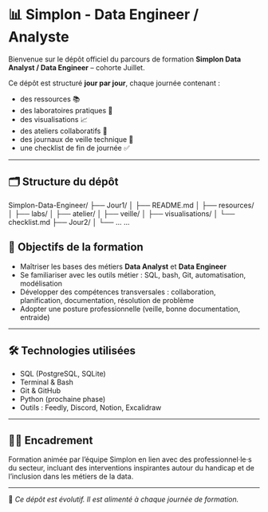 # 📊 Simplon - Data Engineer / Analyste

Bienvenue sur le dépôt officiel du parcours de formation **Simplon Data Analyst / Data Engineer** – cohorte Juillet.

Ce dépôt est structuré **jour par jour**, chaque journée contenant :
- des ressources 📚
- des laboratoires pratiques 🧪
- des visualisations 📈
- des ateliers collaboratifs 🤝
- des journaux de veille technique 📌
- une checklist de fin de journée ✅

---

## 🗂 Structure du dépôt
Simplon-Data-Engineer/
├── Jour1/
│ ├── README.md
│ ├── resources/
│ ├── labs/
│ ├── atelier/
│ ├── veille/
│ ├── visualisations/
│ └── checklist.md
├── Jour2/
│ └── ...
...

## 🎯 Objectifs de la formation

- Maîtriser les bases des métiers **Data Analyst** et **Data Engineer**
- Se familiariser avec les outils métier : SQL, bash, Git, automatisation, modélisation
- Développer des compétences transversales : collaboration, planification, documentation, résolution de problème
- Adopter une posture professionnelle (veille, bonne documentation, entraide)

---

## 🛠 Technologies utilisées

- SQL (PostgreSQL, SQLite)
- Terminal & Bash
- Git & GitHub
- Python (prochaine phase)
- Outils : Feedly, Discord, Notion, Excalidraw

---

## 🧑‍🏫 Encadrement

Formation animée par l’équipe Simplon en lien avec des professionnel·le·s du secteur, incluant des interventions inspirantes autour du handicap et de l’inclusion dans les métiers de la data.

---

🧵 *Ce dépôt est évolutif. Il est alimenté à chaque journée de formation.*